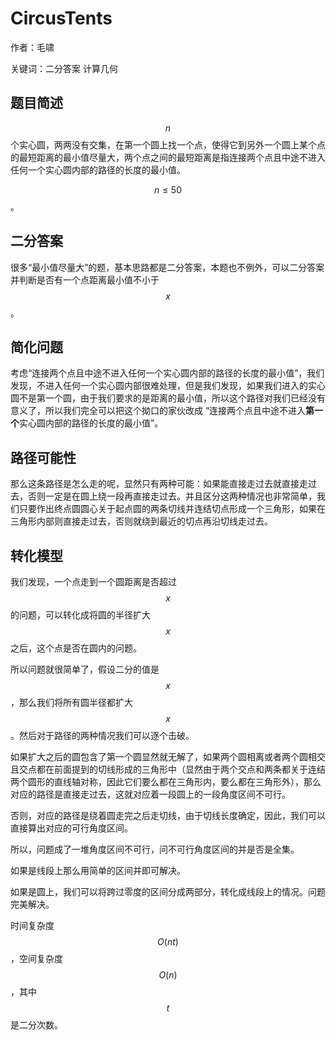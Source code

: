 # CircusTents 
作者：毛啸

关键词：二分答案 计算几何
## 题目简述
$$n$$个实心圆，两两没有交集，在第一个圆上找一个点，使得它到另外一个圆上某个点的最短距离的最小值尽量大，两个点之间的最短距离是指连接两个点且中途不进入任何一个实心圆内部的路径的长度的最小值。

$$n \le 50$$。
## 二分答案
很多“最小值尽量大”的题，基本思路都是二分答案，本题也不例外，可以二分答案并判断是否有一个点距离最小值不小于$$x$$。
## 简化问题
考虑“连接两个点且中途不进入任何一个实心圆内部的路径的长度的最小值”，我们发现，不进入任何一个实心圆内部很难处理，但是我们发现，如果我们进入的实心圆不是第一个圆，由于我们要求的是距离的最小值，所以这个路径对我们已经没有意义了，所以我们完全可以把这个拗口的家伙改成 “连接两个点且中途不进入**第一个**实心圆内部的路径的长度的最小值”。
## 路径可能性
那么这条路径是怎么走的呢，显然只有两种可能：如果能直接走过去就直接走过去，否则一定是在圆上绕一段再直接走过去。并且区分这两种情况也非常简单，我们只要作出终点圆圆心关于起点圆的两条切线并连结切点形成一个三角形，如果在三角形内部则直接走过去，否则就绕到最近的切点再沿切线走过去。
## 转化模型
我们发现，一个点走到一个圆距离是否超过$$x$$的问题，可以转化成将圆的半径扩大$$x$$之后，这个点是否在圆内的问题。

所以问题就很简单了，假设二分的值是$$x$$，那么我们将所有圆半径都扩大$$x$$。然后对于路径的两种情况我们可以逐个击破。

如果扩大之后的圆包含了第一个圆显然就无解了，如果两个圆相离或者两个圆相交且交点都在前面提到的切线形成的三角形中（显然由于两个交点和两条都关于连结两个圆形的直线轴对称，因此它们要么都在三角形内，要么都在三角形外），那么对应的路径是直接走过去，这就对应着一段圆上的一段角度区间不可行。

否则，对应的路径是绕着圆走完之后走切线，由于切线长度确定，因此，我们可以直接算出对应的可行角度区间。

所以，问题成了一堆角度区间不可行，问不可行角度区间的并是否是全集。

如果是线段上那么用简单的区间并即可解决。

如果是圆上，我们可以将跨过零度的区间分成两部分，转化成线段上的情况。问题完美解决。

时间复杂度$$O(nt)$$，空间复杂度$$O(n)$$，其中$$t$$是二分次数。
